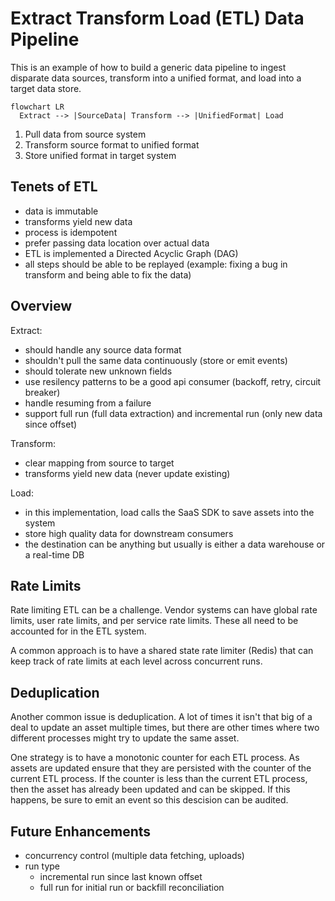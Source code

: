 # Extract Transform Load (ETL) Data Pipeline

This is an example of how to build a generic data pipeline to ingest disparate data sources, transform into a unified format, and load into a target data store.

```mermaid
flowchart LR
  Extract --> |SourceData| Transform --> |UnifiedFormat| Load
```

1. Pull data from source system
2. Transform source format to unified format
3. Store unified format in target system

## Tenets of ETL

- data is immutable
- transforms yield new data
- process is idempotent
- prefer passing data location over actual data
- ETL is implemented a Directed Acyclic Graph (DAG)
- all steps should be able to be replayed (example: fixing a bug in transform and being able to fix the data)

## Overview

Extract:

- should handle any source data format
- shouldn't pull the same data continuously (store or emit events)
- should tolerate new unknown fields
- use resilency patterns to be a good api consumer (backoff, retry, circuit breaker)
- handle resuming from a failure
- support full run (full data extraction) and incremental run (only new data since offset)

Transform:

- clear mapping from source to target
- transforms yield new data (never update existing)

Load:

- in this implementation, load calls the SaaS SDK to save assets into the system
- store high quality data for downstream consumers
- the destination can be anything but usually is either a data warehouse or a real-time DB

## Rate Limits

Rate limiting ETL can be a challenge. Vendor systems can have global rate limits, user rate limits, and per service rate limits. These all need to be accounted for in the ETL system.

A common approach is to have a shared state rate limiter (Redis) that can keep track of rate limits at each level across concurrent runs.

## Deduplication

Another common issue is deduplication. A lot of times it isn't that big of a deal to update an asset multiple times, but there are other times where two different processes might try to update the same asset.

One strategy is to have a monotonic counter for each ETL process. As assets are updated ensure that they are persisted with the counter of the current ETL process. If the counter is less than the current ETL process, then the asset has already been updated and can be skipped. If this happens, be sure to emit an event so this descision can be audited.

## Future Enhancements

- concurrency control (multiple data fetching, uploads)
- run type
  - incremental run since last known offset
  - full run for initial run or backfill reconciliation
